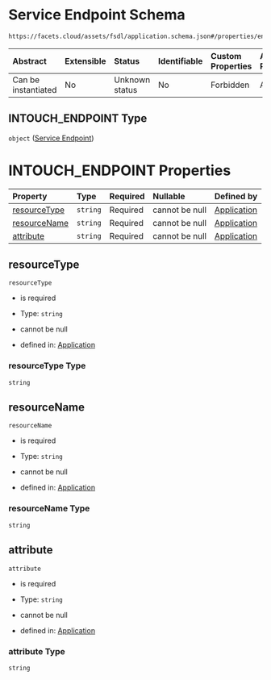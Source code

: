 # Service Endpoint Schema

```txt
https://facets.cloud/assets/fsdl/application.schema.json#/properties/environmentVariables/properties/dynamic/properties/INTOUCH_ENDPOINT
```



| Abstract            | Extensible | Status         | Identifiable | Custom Properties | Additional Properties | Access Restrictions | Defined In                                                                        |
| :------------------ | :--------- | :------------- | :----------- | :---------------- | :-------------------- | :------------------ | :-------------------------------------------------------------------------------- |
| Can be instantiated | No         | Unknown status | No           | Forbidden         | Allowed               | none                | [application.schema.json*](../out/application.schema.json "open original schema") |

## INTOUCH_ENDPOINT Type

`object` ([Service Endpoint](application-properties-environmentvariables-properties-dynamic-dynamicelement-service-endpoint.md))

# INTOUCH_ENDPOINT Properties

| Property                      | Type     | Required | Nullable       | Defined by                                                                                                                                                                                                                                                                                                  |
| :---------------------------- | :------- | :------- | :------------- | :---------------------------------------------------------------------------------------------------------------------------------------------------------------------------------------------------------------------------------------------------------------------------------------------------------- |
| [resourceType](#resourcetype) | `string` | Required | cannot be null | [Application](application-properties-environmentvariables-properties-dynamic-dynamicelement-service-endpoint-properties-resourcetype.md "https://facets.cloud/assets/fsdl/application.schema.json#/properties/environmentVariables/properties/dynamic/properties/INTOUCH_ENDPOINT/properties/resourceType") |
| [resourceName](#resourcename) | `string` | Required | cannot be null | [Application](application-properties-environmentvariables-properties-dynamic-dynamicelement-service-endpoint-properties-resourcename.md "https://facets.cloud/assets/fsdl/application.schema.json#/properties/environmentVariables/properties/dynamic/properties/INTOUCH_ENDPOINT/properties/resourceName") |
| [attribute](#attribute)       | `string` | Required | cannot be null | [Application](application-properties-environmentvariables-properties-dynamic-dynamicelement-service-endpoint-properties-attribute.md "https://facets.cloud/assets/fsdl/application.schema.json#/properties/environmentVariables/properties/dynamic/properties/INTOUCH_ENDPOINT/properties/attribute")       |

## resourceType



`resourceType`

*   is required

*   Type: `string`

*   cannot be null

*   defined in: [Application](application-properties-environmentvariables-properties-dynamic-dynamicelement-service-endpoint-properties-resourcetype.md "https://facets.cloud/assets/fsdl/application.schema.json#/properties/environmentVariables/properties/dynamic/properties/INTOUCH_ENDPOINT/properties/resourceType")

### resourceType Type

`string`

## resourceName



`resourceName`

*   is required

*   Type: `string`

*   cannot be null

*   defined in: [Application](application-properties-environmentvariables-properties-dynamic-dynamicelement-service-endpoint-properties-resourcename.md "https://facets.cloud/assets/fsdl/application.schema.json#/properties/environmentVariables/properties/dynamic/properties/INTOUCH_ENDPOINT/properties/resourceName")

### resourceName Type

`string`

## attribute



`attribute`

*   is required

*   Type: `string`

*   cannot be null

*   defined in: [Application](application-properties-environmentvariables-properties-dynamic-dynamicelement-service-endpoint-properties-attribute.md "https://facets.cloud/assets/fsdl/application.schema.json#/properties/environmentVariables/properties/dynamic/properties/INTOUCH_ENDPOINT/properties/attribute")

### attribute Type

`string`
